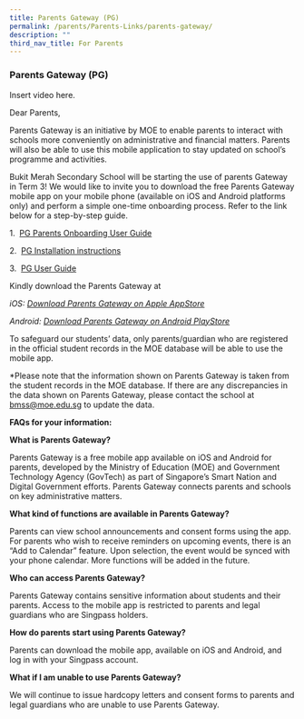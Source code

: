 ```yaml
---
title: Parents Gateway (PG)
permalink: /parents/Parents-Links/parents-gateway/
description: ""
third_nav_title: For Parents
---
```






###  Parents Gateway (PG)  

Insert video here.

Dear Parents,

Parents Gateway is an initiative by MOE to enable parents to interact with schools more conveniently on administrative and financial matters. Parents will also be able to use this mobile application to stay updated on school’s programme and activities.

Bukit Merah Secondary School will be starting the use of parents Gateway in Term 3! We would like to invite you to download the free Parents Gateway mobile app on your mobile phone (available on iOS and Android platforms only) and perform a simple one-time onboarding process. Refer to the link below for a step-by-step guide.

1\.   [PG Parents Onboarding User Guide](/files/pg1.pdf)

2\.   [PG Installation instructions](/files/pg2.pdf)

3\.   [PG User Guide](/files/pg3.pdf)

Kindly download the Parents Gateway at

_iOS:_ [_Download Parents Gateway on Apple AppStore_](https://itunes.apple.com/sg/app/parents-gateway/id1267198708?mt=8)

_Android:_ [_Download Parents Gateway on Android PlayStore_](https://play.google.com/store/apps/details?id=com.moe.pgp&hl=en_SG)

To safeguard our students’ data, only parents/guardian who are registered in the official student records in the MOE database will be able to use the mobile app.

\*Please note that the information shown on Parents Gateway is taken from the student records in the MOE database. If there are any discrepancies in the data shown on Parents Gateway, please contact the school at bmss@moe.edu.sg to update the data.

**FAQs for your information:**

**What is Parents Gateway?**

Parents Gateway is a free mobile app available on iOS and Android for parents, developed by the Ministry of Education (MOE) and Government Technology Agency (GovTech) as part of Singapore’s Smart Nation and Digital Government efforts. Parents Gateway connects parents and schools on key administrative matters.

**What kind of functions are available in Parents Gateway?**

Parents can view school announcements and consent forms using the app. For parents who wish to receive reminders on upcoming events, there is an “Add to Calendar” feature. Upon selection, the event would be synced with your phone calendar. More functions will be added in the future.

**Who can access Parents Gateway?**

Parents Gateway contains sensitive information about students and their parents. Access to the mobile app is restricted to parents and legal guardians who are Singpass holders.

**How do parents start using Parents Gateway?**

Parents can download the mobile app, available on iOS and Android, and log in with your Singpass account.

**What if I am unable to use Parents Gateway?**

We will continue to issue hardcopy letters and consent forms to parents and legal guardians who are unable to use Parents Gateway.